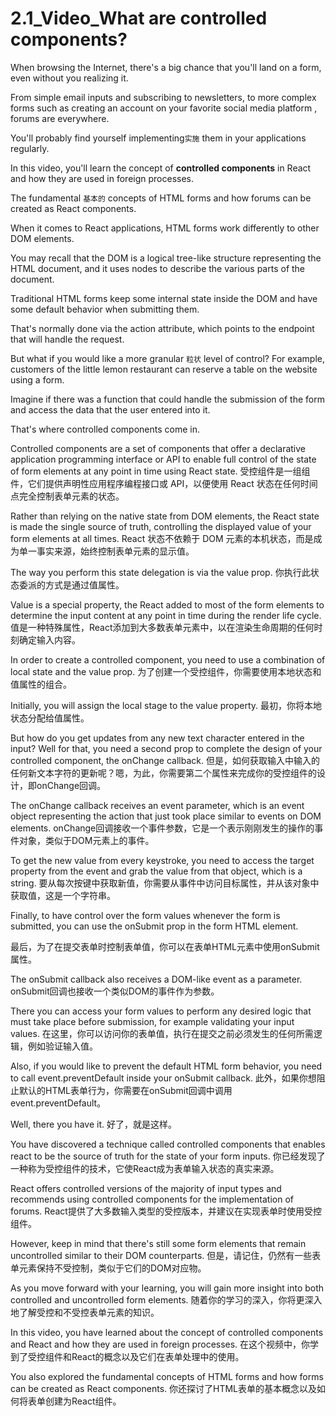 # 2.1_Video_What are controlled components?

When browsing the Internet, there's a big chance that you'll land on a form, even without you realizing it.

From simple email inputs and subscribing to newsletters, to more complex forms such as creating an account on your favorite social media platform , forums are everywhere.

You'll probably find yourself implementing`实施` them in your applications regularly.

In this video, you'll learn the concept of **controlled components** in React and how they are used in foreign processes.

The fundamental `基本的` concepts of HTML forms and how forums can be created as React components.

When it comes to React applications, HTML forms work differently to other DOM elements.

You may recall that the DOM is a logical tree-like structure representing the HTML document, and it uses nodes to describe the various parts of the document.

Traditional HTML forms keep some internal state inside the DOM and have some default behavior when submitting them.

That's normally done via the action attribute, which points to the endpoint that will handle the request.

But what if you would like a more granular `粒状` level of control? For example, customers of the little lemon restaurant can reserve a table on the website using a form.

Imagine if there was a function that could handle the submission of the form and access the data that the user entered into it.

That's where controlled components come in.

Controlled components are a set of components that offer a declarative application programming interface or API to enable full control of the state of form elements at any point in time using React state.
受控组件是一组组件，它们提供声明性应用程序编程接口或 API，以便使用 React 状态在任何时间点完全控制表单元素的状态。

Rather than relying on the native state from DOM elements, the React state is made the single source of truth, controlling the displayed value of your form elements at all times.
React 状态不依赖于 DOM 元素的本机状态，而是成为单一事实来源，始终控制表单元素的显示值。

The way you perform this state delegation is via the value prop.
你执行此状态委派的方式是通过值属性。

Value is a special property, the React added to most of the form elements to determine the input content at any point in time during the render life cycle.
值是一种特殊属性，React添加到大多数表单元素中，以在渲染生命周期的任何时刻确定输入内容。

In order to create a controlled component, you need to use a combination of local state and the value prop.
为了创建一个受控组件，你需要使用本地状态和值属性的组合。

Initially, you will assign the local stage to the value property.
最初，你将本地状态分配给值属性。

But how do you get updates from any new text character entered in the input? Well for that, you need a second prop to complete the design of your controlled component, the onChange callback.
但是，如何获取输入中输入的任何新文本字符的更新呢？嗯，为此，你需要第二个属性来完成你的受控组件的设计，即onChange回调。

The onChange callback receives an event parameter, which is an event object representing the action that just took place similar to events on DOM elements.
onChange回调接收一个事件参数，它是一个表示刚刚发生的操作的事件对象，类似于DOM元素上的事件。

To get the new value from every keystroke, you need to access the target property from the event and grab the value from that object, which is a string.
要从每次按键中获取新值，你需要从事件中访问目标属性，并从该对象中获取值，这是一个字符串。

Finally, to have control over the form values whenever the form is submitted, you can use the onSubmit prop in the form HTML element.

最后，为了在提交表单时控制表单值，你可以在表单HTML元素中使用onSubmit属性。

The onSubmit callback also receives a DOM-like event as a parameter.
onSubmit回调也接收一个类似DOM的事件作为参数。


There you can access your form values to perform any desired logic that must take place before submission, for example validating your input values.
在这里，你可以访问你的表单值，执行在提交之前必须发生的任何所需逻辑，例如验证输入值。


Also, if you would like to prevent the default HTML form behavior, you need to call event.preventDefault inside your onSubmit callback.
此外，如果你想阻止默认的HTML表单行为，你需要在onSubmit回调中调用event.preventDefault。

Well, there you have it.
好了，就是这样。

You have discovered a technique called controlled components that enables react to be the source of truth for the state of your form inputs.
你已经发现了一种称为受控组件的技术，它使React成为表单输入状态的真实来源。

React offers controlled versions of the majority of input types and recommends using controlled components for the implementation of forums.
React提供了大多数输入类型的受控版本，并建议在实现表单时使用受控组件。

However, keep in mind that there's still some form elements that remain uncontrolled similar to their DOM counterparts.
但是，请记住，仍然有一些表单元素保持不受控制，类似于它们的DOM对应物。

As you move forward with your learning, you will gain more insight into both controlled and uncontrolled form elements.
随着你的学习的深入，你将更深入地了解受控和不受控表单元素的知识。

In this video, you have learned about the concept of controlled components and React and how they are used in foreign processes.
在这个视频中，你学到了受控组件和React的概念以及它们在表单处理中的使用。

You also explored the fundamental concepts of HTML forms and how forms can be created as React components.
你还探讨了HTML表单的基本概念以及如何将表单创建为React组件。